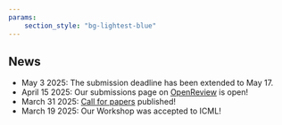 ```yaml
---
params:
    section_style: "bg-lightest-blue"
---
```

## News
- May 3 2025: The submission deadline has been extended to May 17.
- April 15 2025: Our submissions page on [OpenReview](https://openreview.net/group?id=ICML.cc/2025/Workshop/AIW) is open!
- March 31 2025: [Call for papers](https://actionable-interpretability.github.io/cfp/) published!
- March 19 2025: Our Workshop was accepted to ICML! 

